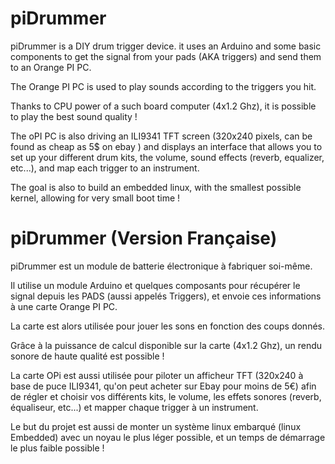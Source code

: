 # piDrummer

piDrummer is a DIY drum trigger device. it uses an Arduino and some basic components to get the signal from your pads (AKA triggers) and send them to an Orange PI PC.

The Orange PI PC is used to play sounds according to the triggers you hit. 

Thanks to CPU power of a such board computer (4x1.2 Ghz), it is possible to play the best sound quality !

The oPI PC is also driving an ILI9341 TFT screen (320x240 pixels, can be found as cheap as 5$ on ebay ) and displays an interface that allows you to set up your different drum kits, the volume, sound effects (reverb, equalizer, etc...), and map each trigger to an instrument.

The goal is also to build an embedded linux, with the smallest possible kernel, allowing for very small boot time !

# piDrummer (Version Française)

piDrummer est un module de batterie électronique à fabriquer soi-même.

Il utilise un module Arduino et quelques composants pour récupérer le signal depuis les PADS (aussi appelés Triggers), et envoie ces informations à une carte Orange PI PC.

La carte est alors utilisée pour jouer les sons en fonction des coups donnés.

Grâce à la puissance de calcul disponible sur la carte (4x1.2 Ghz), un rendu sonore de haute qualité est possible !

La carte OPi est aussi utilisée pour piloter un afficheur TFT (320x240 à base de puce ILI9341, qu'on peut acheter sur Ebay pour moins de 5€) afin de régler et choisir vos différents kits, le volume, les effets sonores (reverb, équaliseur, etc...) et mapper chaque trigger à un instrument.

Le but du projet est aussi de monter un système linux embarqué (linux Embedded) avec un noyau le plus léger possible, et un temps de démarrage le plus faible possible !
